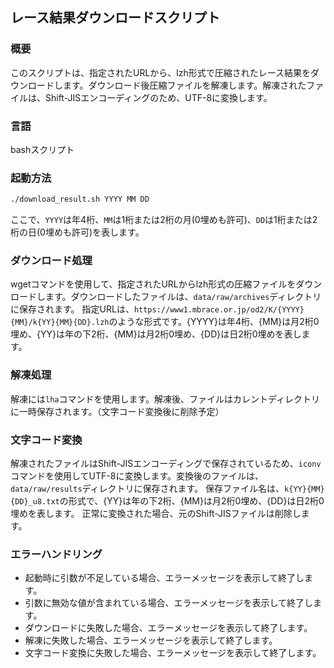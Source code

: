 ## レース結果ダウンロードスクリプト

### 概要
このスクリプトは、指定されたURLから、lzh形式で圧縮されたレース結果をダウンロードします。ダウンロード後圧縮ファイルを解凍します。解凍されたファイルは、Shift-JISエンコーディングのため、UTF-8に変換します。

### 言語
bashスクリプト

### 起動方法
```bash
./download_result.sh YYYY MM DD
```
ここで、`YYYY`は年4桁、`MM`は1桁または2桁の月(0埋めも許可)、`DD`は1桁または2桁の日(0埋めも許可)を表します。

### ダウンロード処理
wgetコマンドを使用して、指定されたURLからlzh形式の圧縮ファイルをダウンロードします。ダウンロードしたファイルは、`data/raw/archives`ディレクトリに保存されます。
指定URLは、`https://www1.mbrace.or.jp/od2/K/{YYYY}{MM}/k{YY}{MM}{DD}.lzh`のような形式です。{YYYY}は年4桁、{MM}は月2桁0埋め、{YY}は年の下2桁、{MM}は月2桁0埋め、{DD}は日2桁0埋めを表します。

### 解凍処理
解凍には`lha`コマンドを使用します。解凍後、ファイルはカレントディレクトリに一時保存されます。（文字コード変換後に削除予定）

### 文字コード変換
解凍されたファイルはShift-JISエンコーディングで保存されているため、`iconv`コマンドを使用してUTF-8に変換します。変換後のファイルは、`data/raw/results`ディレクトリに保存されます。
保存ファイル名は、`k{YY}{MM}{DD}_u8.txt`の形式で、{YY}は年の下2桁、{MM}は月2桁0埋め、{DD}は日2桁0埋めを表します。
正常に変換された場合、元のShift-JISファイルは削除します。

### エラーハンドリング
- 起動時に引数が不足している場合、エラーメッセージを表示して終了します。
- 引数に無効な値が含まれている場合、エラーメッセージを表示して終了します。
- ダウンロードに失敗した場合、エラーメッセージを表示して終了します。
- 解凍に失敗した場合、エラーメッセージを表示して終了します。
- 文字コード変換に失敗した場合、エラーメッセージを表示して終了します。

